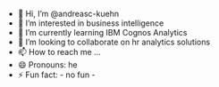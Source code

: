 - 👋 Hi, I’m @andreasc-kuehn
- 👀 I’m interested in business intelligence
- 🌱 I’m currently learning IBM Cognos Analytics
- 💞️ I’m looking to collaborate on hr analytics solutions
- 📫 How to reach me ...
- 😄 Pronouns: he
- ⚡ Fun fact: - no fun -

<!---
andreasc-kuehn/andreasc-kuehn is a ✨ special ✨ repository because its `README.md` (this file) appears on your GitHub profile.
You can click the Preview link to take a look at your changes.
--->

